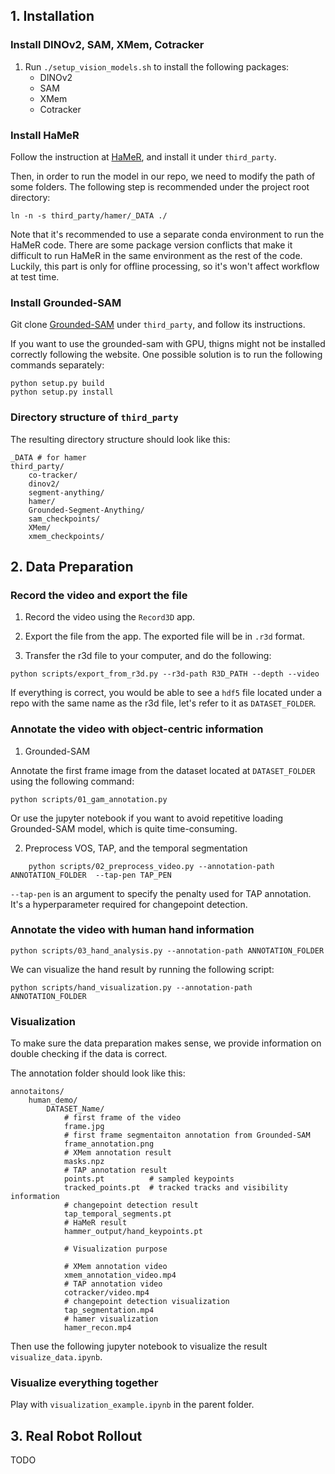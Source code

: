 

## 1. Installation

### Install DINOv2, SAM, XMem, Cotracker
1. Run `./setup_vision_models.sh` to install the following packages:
    - DINOv2
    - SAM
    - XMem
    - Cotracker

### Install HaMeR
Follow the instruction at [HaMeR](https://github.com/geopavlakos/hamer), and install it under `third_party`.

Then, in order to run the model in our repo, we need to modify the path of some folders. The following step is recommended under the project root directory:
```
ln -n -s third_party/hamer/_DATA ./
```

Note that it's recommended to use a separate conda environment to run the HaMeR code. There are some package version conflicts that make it difficult to run HaMeR in the same environment as the rest of the code. Luckily, this part is only for offline processing, so it's won't affect workflow at test time. 


### Install Grounded-SAM

Git clone [Grounded-SAM](https://github.com/IDEA-Research/GroundingDINO) under `third_party`, and follow its instructions.

If you want to use the grounded-sam with GPU, thigns might not be installed correctly following the website. One possible solution is to run the following commands separately:
```
python setup.py build
python setup.py install
```

### Directory structure of `third_party`

The resulting directory structure should look like this:

```
_DATA # for hamer
third_party/
    co-tracker/
    dinov2/
    segment-anything/
    hamer/
    Grounded-Segment-Anything/
    sam_checkpoints/
    XMem/
    xmem_checkpoints/
```


## 2. Data Preparation

### Record the video and export the file
1. Record the video using the `Record3D` app.


2. Export the file from the app. The exported file will be in `.r3d` format.

3. Transfer the r3d file to your computer, and do the following:
```
python scripts/export_from_r3d.py --r3d-path R3D_PATH --depth --video
```

If everything is correct, you would be able to see a `hdf5` file located under a repo with the same name as the r3d file, let's refer to it as `DATASET_FOLDER`.


### Annotate the video with object-centric information

1. Grounded-SAM

Annotate the first frame image from the dataset located at `DATASET_FOLDER` using the following command:
```
python scripts/01_gam_annotation.py

```

Or use the jupyter notebook if you want to avoid repetitive loading Grounded-SAM model, which is quite time-consuming.


2. Preprocess VOS, TAP, and the temporal segmentation
```
    python scripts/02_preprocess_video.py --annotation-path ANNOTATION_FOLDER  --tap-pen TAP_PEN
```

`--tap-pen` is an argument to specify the penalty used for TAP annotation. It's a hyperparameter required for changepoint detection.


### Annotate the video with human hand information

```
python scripts/03_hand_analysis.py --annotation-path ANNOTATION_FOLDER
```

We can visualize the hand result by running the following script:
```
python scripts/hand_visualization.py --annotation-path ANNOTATION_FOLDER
```

### Visualization
To make sure the data preparation makes sense, we provide information on double checking if the data is correct.

The annotation folder should look like this:
```
annotaitons/
    human_demo/
        DATASET_Name/
            # first frame of the video
            frame.jpg
            # first frame segmentaiton annotation from Grounded-SAM
            frame_annotation.png
            # XMem annotation result
            masks.npz
            # TAP annotation result
            points.pt          # sampled keypoints
            tracked_points.pt  # tracked tracks and visibility information
            # changepoint detection result
            tap_temporal_segments.pt
            # HaMeR result
            hammer_output/hand_keypoints.pt

            # Visualization purpose

            # XMem annotation video
            xmem_annotation_video.mp4
            # TAP annotation video  
            cotracker/video.mp4
            # changepoint detection visualization
            tap_segmentation.mp4
            # hamer visualization
            hamer_recon.mp4
```

Then use the following jupyter notebook to visualize the result `visualize_data.ipynb`. 


### Visualize everything together
Play with `visualization_example.ipynb` in the parent folder.

## 3. Real Robot Rollout
TODO